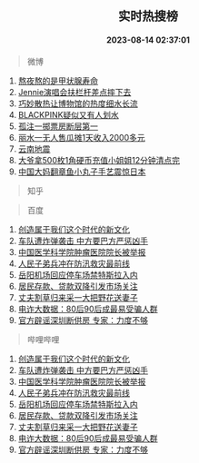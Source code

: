 <div align="center"><h2>实时热搜榜</h2><h4>2023-08-14 02:37:01</h4></div>

> 微博  

1. [熬夜熬的是甲状腺寿命](https://s.weibo.com/weibo?q=%23%E7%86%AC%E5%A4%9C%E7%86%AC%E7%9A%84%E6%98%AF%E7%94%B2%E7%8A%B6%E8%85%BA%E5%AF%BF%E5%91%BD%23&t=31&band_rank=1&Refer=top)<br />
2. [Jennie演唱会扶栏杆差点摔下去](https://s.weibo.com/weibo?q=%23Jennie%E6%BC%94%E5%94%B1%E4%BC%9A%E6%89%B6%E6%A0%8F%E6%9D%86%E5%B7%AE%E7%82%B9%E6%91%94%E4%B8%8B%E5%8E%BB%23&t=31&band_rank=2&Refer=top)<br />
3. [巧妙散热让博物馆的热度细水长流](https://s.weibo.com/weibo?q=%23%E5%B7%A7%E5%A6%99%E6%95%A3%E7%83%AD%E8%AE%A9%E5%8D%9A%E7%89%A9%E9%A6%86%E7%9A%84%E7%83%AD%E5%BA%A6%E7%BB%86%E6%B0%B4%E9%95%BF%E6%B5%81%23&t=31&band_rank=3&Refer=top)<br />
4. [BLACKPINK疑似又有人划水](https://s.weibo.com/weibo?q=%23BLACKPINK%E7%96%91%E4%BC%BC%E5%8F%88%E6%9C%89%E4%BA%BA%E5%88%92%E6%B0%B4%23&t=31&band_rank=4&Refer=top)<br />
5. [孤注一掷票房断层第一](https://s.weibo.com/weibo?q=%23%E5%AD%A4%E6%B3%A8%E4%B8%80%E6%8E%B7%E7%A5%A8%E6%88%BF%E6%96%AD%E5%B1%82%E7%AC%AC%E4%B8%80%23&t=31&band_rank=5&Refer=top)<br />
6. [丽水一无人售瓜摊1天收入2000多元](https://s.weibo.com/weibo?q=%23%E4%B8%BD%E6%B0%B4%E4%B8%80%E6%97%A0%E4%BA%BA%E5%94%AE%E7%93%9C%E6%91%8A1%E5%A4%A9%E6%94%B6%E5%85%A52000%E5%A4%9A%E5%85%83%23&t=31&band_rank=6&Refer=top)<br />
7. [云南地震](https://s.weibo.com/weibo?q=%23%E4%BA%91%E5%8D%97%E5%9C%B0%E9%9C%87%23&t=31&band_rank=7&Refer=top)<br />
8. [大爷拿500枚1角硬币充值小姐姐12分钟清点完](https://s.weibo.com/weibo?q=%23%E5%A4%A7%E7%88%B7%E6%8B%BF500%E6%9E%9A1%E8%A7%92%E7%A1%AC%E5%B8%81%E5%85%85%E5%80%BC%E5%B0%8F%E5%A7%90%E5%A7%9012%E5%88%86%E9%92%9F%E6%B8%85%E7%82%B9%E5%AE%8C%23&t=31&band_rank=8&Refer=top)<br />
9. [中国大妈翻章鱼小丸子手艺震惊日本](https://s.weibo.com/weibo?q=%E4%B8%AD%E5%9B%BD%E5%A4%A7%E5%A6%88%E7%BF%BB%E7%AB%A0%E9%B1%BC%E5%B0%8F%E4%B8%B8%E5%AD%90%E6%89%8B%E8%89%BA%E9%9C%87%E6%83%8A%E6%97%A5%E6%9C%AC&t=31&band_rank=9&Refer=top)<br />

> 知乎  


> 百度  

1. [创造属于我们这个时代的新文化](https://www.baidu.com/s?wd=%E5%88%9B%E9%80%A0%E5%B1%9E%E4%BA%8E%E6%88%91%E4%BB%AC%E8%BF%99%E4%B8%AA%E6%97%B6%E4%BB%A3%E7%9A%84%E6%96%B0%E6%96%87%E5%8C%96&sa=fyb_news&rsv_dl=fyb_news)<br />
2. [车队遭炸弹袭击 中方要巴方严惩凶手](https://www.baidu.com/s?wd=%E8%BD%A6%E9%98%9F%E9%81%AD%E7%82%B8%E5%BC%B9%E8%A2%AD%E5%87%BB+%E4%B8%AD%E6%96%B9%E8%A6%81%E5%B7%B4%E6%96%B9%E4%B8%A5%E6%83%A9%E5%87%B6%E6%89%8B&sa=fyb_news&rsv_dl=fyb_news)<br />
3. [中国医学科学院肿瘤医院院长被举报](https://www.baidu.com/s?wd=%E4%B8%AD%E5%9B%BD%E5%8C%BB%E5%AD%A6%E7%A7%91%E5%AD%A6%E9%99%A2%E8%82%BF%E7%98%A4%E5%8C%BB%E9%99%A2%E9%99%A2%E9%95%BF%E8%A2%AB%E4%B8%BE%E6%8A%A5&sa=fyb_news&rsv_dl=fyb_news)<br />
4. [人民子弟兵冲在防汛救灾最前线](https://www.baidu.com/s?wd=%E4%BA%BA%E6%B0%91%E5%AD%90%E5%BC%9F%E5%85%B5%E5%86%B2%E5%9C%A8%E9%98%B2%E6%B1%9B%E6%95%91%E7%81%BE%E6%9C%80%E5%89%8D%E7%BA%BF&sa=fyb_news&rsv_dl=fyb_news)<br />
5. [岳阳机场回应停车场禁特斯拉入内](https://www.baidu.com/s?wd=%E5%B2%B3%E9%98%B3%E6%9C%BA%E5%9C%BA%E5%9B%9E%E5%BA%94%E5%81%9C%E8%BD%A6%E5%9C%BA%E7%A6%81%E7%89%B9%E6%96%AF%E6%8B%89%E5%85%A5%E5%86%85&sa=fyb_news&rsv_dl=fyb_news)<br />
6. [居民存款、贷款双降引发市场关注](https://www.baidu.com/s?wd=%E5%B1%85%E6%B0%91%E5%AD%98%E6%AC%BE%E3%80%81%E8%B4%B7%E6%AC%BE%E5%8F%8C%E9%99%8D%E5%BC%95%E5%8F%91%E5%B8%82%E5%9C%BA%E5%85%B3%E6%B3%A8&sa=fyb_news&rsv_dl=fyb_news)<br />
7. [丈夫割草归来采一大把野花送妻子](https://www.baidu.com/s?wd=%E4%B8%88%E5%A4%AB%E5%89%B2%E8%8D%89%E5%BD%92%E6%9D%A5%E9%87%87%E4%B8%80%E5%A4%A7%E6%8A%8A%E9%87%8E%E8%8A%B1%E9%80%81%E5%A6%BB%E5%AD%90&sa=fyb_news&rsv_dl=fyb_news)<br />
8. [电诈大数据：80后90后成最易受骗人群](https://www.baidu.com/s?wd=%E7%94%B5%E8%AF%88%E5%A4%A7%E6%95%B0%E6%8D%AE%EF%BC%9A80%E5%90%8E90%E5%90%8E%E6%88%90%E6%9C%80%E6%98%93%E5%8F%97%E9%AA%97%E4%BA%BA%E7%BE%A4&sa=fyb_news&rsv_dl=fyb_news)<br />
9. [官方辟谣深圳断供房 专家：力度不够](https://www.baidu.com/s?wd=%E5%AE%98%E6%96%B9%E8%BE%9F%E8%B0%A3%E6%B7%B1%E5%9C%B3%E6%96%AD%E4%BE%9B%E6%88%BF+%E4%B8%93%E5%AE%B6%EF%BC%9A%E5%8A%9B%E5%BA%A6%E4%B8%8D%E5%A4%9F&sa=fyb_news&rsv_dl=fyb_news)<br />

> 哔哩哔哩  

1. [创造属于我们这个时代的新文化](https://www.baidu.com/s?wd=%E5%88%9B%E9%80%A0%E5%B1%9E%E4%BA%8E%E6%88%91%E4%BB%AC%E8%BF%99%E4%B8%AA%E6%97%B6%E4%BB%A3%E7%9A%84%E6%96%B0%E6%96%87%E5%8C%96&sa=fyb_news&rsv_dl=fyb_news)<br />
2. [车队遭炸弹袭击 中方要巴方严惩凶手](https://www.baidu.com/s?wd=%E8%BD%A6%E9%98%9F%E9%81%AD%E7%82%B8%E5%BC%B9%E8%A2%AD%E5%87%BB+%E4%B8%AD%E6%96%B9%E8%A6%81%E5%B7%B4%E6%96%B9%E4%B8%A5%E6%83%A9%E5%87%B6%E6%89%8B&sa=fyb_news&rsv_dl=fyb_news)<br />
3. [中国医学科学院肿瘤医院院长被举报](https://www.baidu.com/s?wd=%E4%B8%AD%E5%9B%BD%E5%8C%BB%E5%AD%A6%E7%A7%91%E5%AD%A6%E9%99%A2%E8%82%BF%E7%98%A4%E5%8C%BB%E9%99%A2%E9%99%A2%E9%95%BF%E8%A2%AB%E4%B8%BE%E6%8A%A5&sa=fyb_news&rsv_dl=fyb_news)<br />
4. [人民子弟兵冲在防汛救灾最前线](https://www.baidu.com/s?wd=%E4%BA%BA%E6%B0%91%E5%AD%90%E5%BC%9F%E5%85%B5%E5%86%B2%E5%9C%A8%E9%98%B2%E6%B1%9B%E6%95%91%E7%81%BE%E6%9C%80%E5%89%8D%E7%BA%BF&sa=fyb_news&rsv_dl=fyb_news)<br />
5. [岳阳机场回应停车场禁特斯拉入内](https://www.baidu.com/s?wd=%E5%B2%B3%E9%98%B3%E6%9C%BA%E5%9C%BA%E5%9B%9E%E5%BA%94%E5%81%9C%E8%BD%A6%E5%9C%BA%E7%A6%81%E7%89%B9%E6%96%AF%E6%8B%89%E5%85%A5%E5%86%85&sa=fyb_news&rsv_dl=fyb_news)<br />
6. [居民存款、贷款双降引发市场关注](https://www.baidu.com/s?wd=%E5%B1%85%E6%B0%91%E5%AD%98%E6%AC%BE%E3%80%81%E8%B4%B7%E6%AC%BE%E5%8F%8C%E9%99%8D%E5%BC%95%E5%8F%91%E5%B8%82%E5%9C%BA%E5%85%B3%E6%B3%A8&sa=fyb_news&rsv_dl=fyb_news)<br />
7. [丈夫割草归来采一大把野花送妻子](https://www.baidu.com/s?wd=%E4%B8%88%E5%A4%AB%E5%89%B2%E8%8D%89%E5%BD%92%E6%9D%A5%E9%87%87%E4%B8%80%E5%A4%A7%E6%8A%8A%E9%87%8E%E8%8A%B1%E9%80%81%E5%A6%BB%E5%AD%90&sa=fyb_news&rsv_dl=fyb_news)<br />
8. [电诈大数据：80后90后成最易受骗人群](https://www.baidu.com/s?wd=%E7%94%B5%E8%AF%88%E5%A4%A7%E6%95%B0%E6%8D%AE%EF%BC%9A80%E5%90%8E90%E5%90%8E%E6%88%90%E6%9C%80%E6%98%93%E5%8F%97%E9%AA%97%E4%BA%BA%E7%BE%A4&sa=fyb_news&rsv_dl=fyb_news)<br />
9. [官方辟谣深圳断供房 专家：力度不够](https://www.baidu.com/s?wd=%E5%AE%98%E6%96%B9%E8%BE%9F%E8%B0%A3%E6%B7%B1%E5%9C%B3%E6%96%AD%E4%BE%9B%E6%88%BF+%E4%B8%93%E5%AE%B6%EF%BC%9A%E5%8A%9B%E5%BA%A6%E4%B8%8D%E5%A4%9F&sa=fyb_news&rsv_dl=fyb_news)<br />
